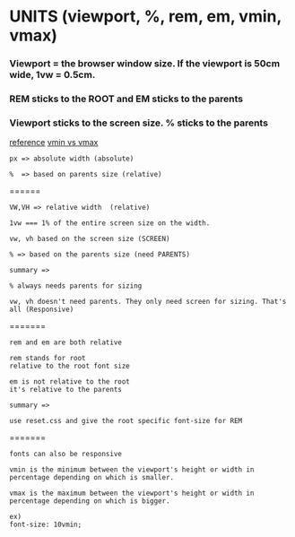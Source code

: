 # UNITS (viewport, %, rem, em, vmin, vmax)

### Viewport = the browser window size. If the viewport is 50cm wide, 1vw = 0.5cm.

### REM sticks to the ROOT and EM sticks to the parents

### Viewport sticks to the screen size. % sticks to the parents

[reference](https://www.w3schools.com/cssref/css_units.asp)
[vmin vs vmax](http://thenewcode.com/1137/MinMaxing-Understanding-vMin-and-vMax-in-CSS)

```
px => absolute width (absolute)

%  => based on parents size (relative)
```

======

```
VW,VH => relative width  (relative)

1vw === 1% of the entire screen size on the width.

vw, vh based on the screen size (SCREEN)

% => based on the parents size (need PARENTS)

summary =>

% always needs parents for sizing

vw, vh doesn't need parents. They only need screen for sizing. That's all (Responsive)
```

=======

```
rem and em are both relative

rem stands for root
relative to the root font size

em is not relative to the root
it's relative to the parents

summary =>

use reset.css and give the root specific font-size for REM
```

=======

```
fonts can also be responsive

vmin is the minimum between the viewport's height or width in percentage depending on which is smaller.

vmax is the maximum between the viewport's height or width in percentage depending on which is bigger.

ex)
font-size: 10vmin;
```
